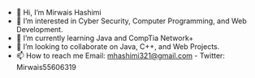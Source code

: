 - 👋 Hi, I’m Mirwais Hashimi
- 👀 I’m interested in Cyber Security, Computer Programming, and Web Development.
- 🌱 I’m currently learning Java and CompTia Network+
- 💞️ I’m looking to collaborate on Java, C++, and Web Projects. 
- 📫 How to reach me Email: mhashimi321@gmail.com - Twitter: Mirwais55606319

<!---
mh-bolt/mh-bolt is a ✨ special ✨ repository because its `README.md` (this file) appears on your GitHub profile.
You can click the Preview link to take a look at your changes.
--->
